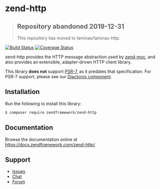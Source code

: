 # zend-http

> ## Repository abandoned 2019-12-31
>
> This repository has moved to laminas/laminas-http.

[![Build Status](https://secure.travis-ci.org/zendframework/zend-http.svg?branch=master)](https://secure.travis-ci.org/zendframework/zend-http)
[![Coverage Status](https://coveralls.io/repos/github/zendframework/zend-http/badge.svg?branch=master)](https://coveralls.io/github/zendframework/zend-http?branch=master)

zend-http provides the HTTP message abstraction used by
[zend-mvc](https://docs.zendframework.com/zend-mvc/), and also provides an
extensible, adapter-driven HTTP client library.

This library **does not** support [PSR-7](http://www.php-fig.org/psr/psr-7), as
it predates that specification. For PSR-7 support, please see our
[Diactoros component](https://docs.zendframework.com/zend-diactoros/).

## Installation

Run the following to install this library:

```bash
$ composer require zendframework/zend-http
```

## Documentation

Browse the documentation online at https://docs.zendframework.com/zend-http/

## Support

* [Issues](https://github.com/zendframework/zend-http/issues/)
* [Chat](https://zendframework-slack.herokuapp.com/)
* [Forum](https://discourse.zendframework.com/)
